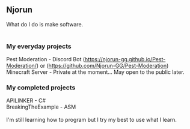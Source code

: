 ## Njorun

What do I do is make software.<br>
<br>
### My everyday projects
Pest Moderation - Discord Bot (https://njorun-gg.github.io/Pest-Moderation/) or (https://github.com/Njorun-GG/Pest-Moderation)<br>
Minecraft Server - Private at the moment... May open to the public later.

### My completed projects
APILINKER - C# <br>
BreakingTheExample - ASM<br>
<br>
I'm still learning how to program but I try my best to use what I learn.
